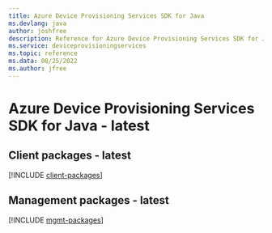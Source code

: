 ```yaml
---
title: Azure Device Provisioning Services SDK for Java
ms.devlang: java
author: joshfree
description: Reference for Azure Device Provisioning Services SDK for Java
ms.service: deviceprovisioningservices
ms.topic: reference
ms.data: 08/25/2022
ms.author: jfree
---
```

# Azure Device Provisioning Services SDK for Java - latest

## Client packages - latest
[!INCLUDE [client-packages](device-provisioning-services-client-index.md)]
## Management packages - latest
[!INCLUDE [mgmt-packages](device-provisioning-services-mgmt-index.md)]